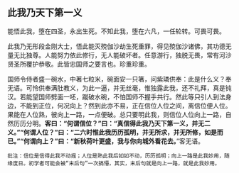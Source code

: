 ## 此我乃天下第一义

能悟此我，堕在四圣，永出生死。不知此我，堕在六凡，一任轮转。可畏可畏。

此我乃无形段金刚大士，悟此能灭殑伽沙劫生死重罪，得见殑伽沙诸佛，其功德无量无比独尊。人能努力依此修行，无人能破坏者。任意游行，独脱无畏，常有河沙贤圣所覆护恭敬。此皆忠国师之要言也。珍重珍重。

国师令侍者盛一碗水，中著七粒米，碗面安一只箸，问紫璘供奉：此是什么义？奉无语。可怜供奉满肚教义，为此一逼，并无丝毫，惟独露此我，还不礼拜，真是钝汉。若能望国师劈面一呸，蹴破水碗，不怕国师不握手共行。然此等只引人到法身边，不能到正位，何况向上？然到此亦不易，正在信位人位之间，离信位便人位。果能在人位熟，彼向上一路，一点便破。总只要明此我，则信位人位向上一路，自然历历分明。**客曰：“何谓信位？”曰：“真信得此我乃天下第一义，并无二义。”“何谓人位？”曰：“二六时惟此我历历孤明，并无所求，并无所修，如是而已。”“何谓向上？”曰：“新秋荷叶更盛，我与你向城外看花去。**”客无语。

```xu
批注：信位是信得此我不动摇；人位是熟此我后如如不动，历历孤明；向上一路是此我妙用，随缘度日。初学者可能会被“末后句”一次搞懵，其实，末后句就是向上一路，就是此我妙用。
```
